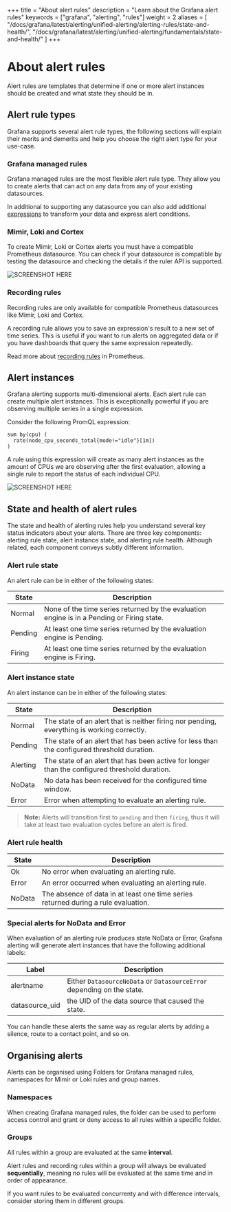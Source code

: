 +++
title = "About alert rules"
description = "Learn about the Grafana alert rules"
keywords = ["grafana", "alerting", "rules"]
weight = 2
aliases = [
  "/docs/grafana/latest/alerting/unified-alerting/alerting-rules/state-and-health/",
  "/docs/grafana/latest/alerting/unified-alerting/fundamentals/state-and-health/"
]
+++

# About alert rules

Alert rules are templates that determine if one or more alert instances should be created and what state they should be in.

## Alert rule types

Grafana supports several alert rule types, the following sections will explain their merits and demerits and help you choose the right alert type for your use-case.

### Grafana managed rules

Grafana managed rules are the most flexible alert rule type. They allow you to create alerts that can act on any data from any of your existing datasources.

In additional to supporting any datasource you can also add additional [expressions]() to transform your data and express alert conditions.

### Mimir, Loki and Cortex

To create Mimir, Loki or Cortex alerts you must have a compatible Prometheus datasource. You can check if your datasource is compatible by testing the datasource and checking the details if the ruler API is supported.

![SCREENSHOT HERE]()

### Recording rules

Recording rules are only available for compatible Prometheus datasources like Mimir, Loki and Cortex.

A recording rule allows you to save an expression's result to a new set of time series. This is useful if you want to run alerts on aggregated data or if you have dashboards that query the same expression repeatedly.

Read more about [recording rules](https://prometheus.io/docs/prometheus/latest/configuration/recording_rules/) in Prometheus.

## Alert instances

Grafana alerting supports multi-dimensional alerts. Each alert rule can create multiple alert instances. This is exceptionally powerful if you are observing multiple series in a single expression.

Consider the following PromQL expression:

```
sum by(cpu) (
  rate(node_cpu_seconds_total{mode!="idle"}[1m])
)
```

A rule using this expression will create as many alert instances as the amount of CPUs we are observing after the first evaluation, allowing a single rule to report the status of each individual CPU.

![SCREENSHOT HERE]()

## State and health of alert rules

The state and health of alerting rules help you understand several key status indicators about your alerts. There are three key components: alerting rule state, alert instance state, and alerting rule health. Although related, each component conveys subtly different information.

### Alert rule state

An alert rule can be in either of the following states:

| **State** | **Description**                                                                            |
| --------- | ------------------------------------------------------------------------------------------ |
| Normal    | None of the time series returned by the evaluation engine is in a Pending or Firing state. |
| Pending   | At least one time series returned by the evaluation engine is Pending.                     |
| Firing    | At least one time series returned by the evaluation engine is Firing.                      |

### Alert instance state

An alert instance can be in either of the following states:

| **State** | **Description**                                                                               |
| --------- | --------------------------------------------------------------------------------------------- |
| Normal    | The state of an alert that is neither firing nor pending, everything is working correctly.    |
| Pending   | The state of an alert that has been active for less than the configured threshold duration.   |
| Alerting  | The state of an alert that has been active for longer than the configured threshold duration. |
| NoData    | No data has been received for the configured time window.                                     |
| Error     | Error when attempting to evaluate an alerting rule.                                           |

> **Note:** Alerts will transition first to `pending` and then `firing`, thus it will take at least two evaluation cycles before an alert is fired.

### Alert rule health

| **State** | **Description**                                                                    |
| --------- | ---------------------------------------------------------------------------------- |
| Ok        | No error when evaluating an alerting rule.                                         |
| Error     | An error occurred when evaluating an alerting rule.                                |
| NoData    | The absence of data in at least one time series returned during a rule evaluation. |

### Special alerts for NoData and Error

When evaluation of an alerting rule produces state NoData or Error, Grafana alerting will generate alert instances that have the following additional labels:

| **Label**      | **Description**                                                        |
| -------------- | ---------------------------------------------------------------------- |
| alertname      | Either `DatasourceNoData` or `DatasourceError` depending on the state. |
| datasource_uid | the UID of the data source that caused the state.                      |

You can handle these alerts the same way as regular alerts by adding a silence, route to a contact point, and so on.

## Organising alerts

Alerts can be organised using Folders for Grafana managed rules, namespaces for Mimir or Loki rules and group names.

### Namespaces

When creating Grafana managed rules, the folder can be used to perform access control and grant or deny access to all rules within a specific folder.

### Groups

All rules within a group are evaluated at the same **interval**.

Alert rules and recording rules within a group will always be evaluated **sequentially**, meaning no rules will be evaluated at the same time and in order of appearance.

If you want rules to be evaluated concurrenty and with difference intervals, consider storing them in different groups.
